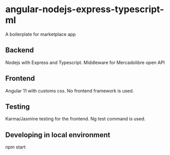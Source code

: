 # angular-nodejs-express-typescript-ml
A boilerplate for marketplace app

## Backend
Nodejs with Express and Typescript. Middleware for Mercadolibre open API

## Frontend
Angular 11 with customs css. No frontend framework is used.

## Testing
Karma/Jasmine testing for the frontend. Ng test command is used.

## Developing in local environment
npm start
